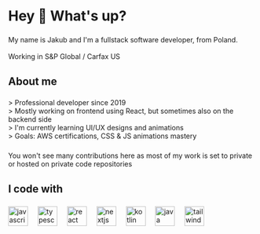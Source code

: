 <h1 align="left">Hey 👋 What's up?</h1>

###

<p align="left">My name is Jakub and I'm a fullstack software developer, from Poland.<br><br>Working in S&P Global / Carfax US</p>

###

<h2 align="left">About me</h2>

###

<p align="left">> Professional developer since 2019<br>> Mostly working on frontend using React, but sometimes also on the backend side<br>> I'm currently learning UI/UX designs and animations<br>> Goals: AWS certifications, CSS & JS animations mastery</p>

###

<p align="left">You won't see many contributions here as most of my work is set to private or hosted on private code repositories</p>

###

<h2 align="left">I code with</h2>

###

<div align="left">
  <img src="https://cdn.jsdelivr.net/gh/devicons/devicon/icons/javascript/javascript-original.svg" height="40" alt="javascript logo"  />
  <img width="12" />
  <img src="https://cdn.jsdelivr.net/gh/devicons/devicon/icons/typescript/typescript-original.svg" height="40" alt="typescript logo"  />
  <img width="12" />
  <img src="https://cdn.jsdelivr.net/gh/devicons/devicon/icons/react/react-original.svg" height="40" alt="react logo"  />
  <img width="12" />
  <img src="https://cdn.jsdelivr.net/gh/devicons/devicon/icons/nextjs/nextjs-original.svg" height="40" alt="nextjs logo"  />
  <img width="12" />
  <img src="https://cdn.jsdelivr.net/gh/devicons/devicon/icons/kotlin/kotlin-original.svg" height="40" alt="kotlin logo"  />
  <img width="12" />
  <img src="https://cdn.jsdelivr.net/gh/devicons/devicon/icons/java/java-original.svg" height="40" alt="java logo"  />
  <img width="12" />
  <img src="https://cdn.jsdelivr.net/gh/devicons/devicon/icons/tailwindcss/tailwindcss-original-wordmark.svg" height="40" alt="tailwindcss logo"  />
</div>

###
